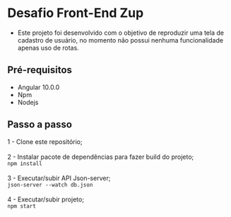 # Desafio Front-End Zup

- Este projeto foi desenvolvido com o objetivo de reproduzir uma tela de cadastro de usuário, no momento não possui nenhuma funcionalidade apenas uso de rotas.


## Pré-requisitos
- Angular 10.0.0
- Npm
- Nodejs

## Passo a passo

1 - Clone este repositório;
<br /> <br />
2 - Instalar pacote de dependências para fazer build do projeto;
<br /> `npm install`
<br /> <br />
3 - Executar/subir API Json-server;
<br /> `json-server --watch db.json`
<br /> <br />
4 - Executar/subir projeto;
<br /> `npm start`
